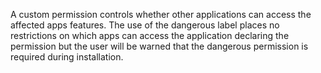 
A custom permission controls whether other applications can access the
affected apps features. The use of the dangerous label places no
restrictions on which apps can access the application declaring the
permission but the user will be warned that the dangerous permission is
required during installation.

